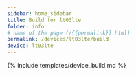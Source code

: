 ```yaml
---
sidebar: home_sidebar
title: Build for lt03lte
folder: info
# name of the page (/{{permalink}}.html)
permalink: /devices/lt03lte/build
device: lt03lte
---
```

{% include templates/device_build.md %}
